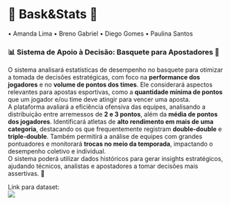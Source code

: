# 🏀 **Bask&Stats** 🏀
• Amanda Lima
• Breno Gabriel
• Diego Gomes
• Paulina Santos

### 📊 **Sistema de Apoio à Decisão: Basquete para Apostadores** 🏀  

O sistema analisará estatísticas de desempenho no basquete para otimizar a tomada de decisões estratégicas, com foco na **performance dos jogadores** e no **volume de pontos dos times**. Ele considerará aspectos relevantes para apostas esportivas, como a **quantidade mínima de pontos** que um jogador e/ou time deve atingir para vencer uma aposta.  
A plataforma avaliará a eficiência ofensiva das equipes, analisando a distribuição entre arremessos de **2 e 3 pontos**, além da **média de pontos dos jogadores**. Identificará atletas de **alto rendimento em mais de uma categoria**, destacando os que frequentemente registram **double-double** e **triple-double**. Também permitirá a análise de equipes com grandes pontuadores e monitorará **trocas no meio da temporada**, impactando o desempenho coletivo e individual.  
O sistema poderá utilizar dados históricos para gerar insights estratégicos, ajudando técnicos, analistas e apostadores a tomar decisões mais assertivas. 🚀


Link para dataset:  
[<img src="https://img.shields.io/badge/Kaggle-20BEFF?style=for-the-badge&logo=Kaggle&logoColor=white" />](https://www.kaggle.com/datasets/vivovinco/2023-2024-nba-player-stats)


<br>
